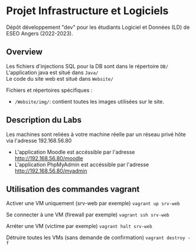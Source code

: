 # Projet Infrastructure et Logiciels

Dépôt développement "dev" pour les étudiants Logiciel et Données (LD) de ESEO Angers (2022-2023).

## Overview 

Les fichiers d'injections SQL pour la DB sont dans le répertoire `DB/`  
L'application java est situé dans `Java/`  
Le code du site web est situé dans `Website/` 

Fichiers et répertoires spécifiques :

* ``/Website/img/``: contient toutes les images utilisées sur le site.  

## Description du Labs

Les machines sont reliées à votre machine réelle par un réseau privé hôte via l'adresse 192.168.56.80

* L'application Moodle est accéssible par l'adresse <http://192.168.56.80/moodle>
* L'application PhpMyAdmin est accéssible par l'adresse <http://192.168.56.80/myadmin>

## Utilisation des commandes vagrant

Activer une VM uniquement (srv-web par exemple)
    ```vagrant up srv-web```

Se connecter à une VM (firewall par exemple)
    ```vagrant ssh srv-web```

Arréter une VM (victime par exemple)
    ```vagrant halt srv-web```

Détruire toutes les VMs (sans demande de confirmation)
    ```vagrant destroy -f```
